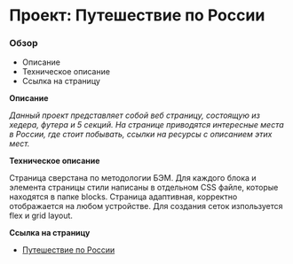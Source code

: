 # Проект: Путешествие по России

### Обзор

- Описание
- Техническое описание
- Ссылка на страницу

**Описание**

_Данный проект представляет собой веб страницу, состоящую из хедера, футера и 5 секций. На странице приводятся интересные места в России, где стоит побывать, ссылки на ресурсы с описанием этих мест._

**Техническое описание**

Страница сверстана по методологии БЭМ. Для каждого блока и элемента страницы стили написаны в отдельном CSS файле, которые находятся в папке blocks. Страница адаптивная, корректно отображается на любом устройстве. Для создания сеток изпользуется flex и grid layout.

**Ссылка на страницу**

- [Путешествие по России](https://aleksey-dev-crt.github.io/russian-travel/index.html)
